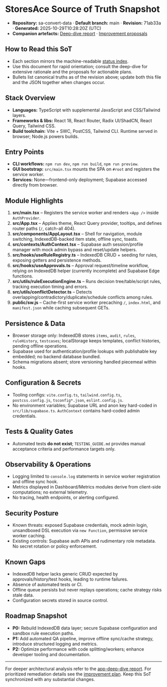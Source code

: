 # StoresAce Source of Truth Snapshot

- **Repository:** sa-convert-data · **Default branch:** main · **Revision:** 71ab33a · **Generated:** 2025-10-29T10:28:20Z (UTC)
- **Companion artefacts:** [Deep-dive report](./app-deep-dive-report.md) · [Improvement proposals](./app-improvement-proposals.md)

## How to Read this SoT
- Each section mirrors the machine-readable [status index](./app-status-index.json).
- Use this document for rapid orientation; consult the deep-dive for extensive rationale and the proposals for actionable plans.
- Bullets list canonical truths as of the revision above; update both this file and the JSON together when changes occur.

## Stack Overview
- **Languages:** TypeScript with supplemental JavaScript and CSS/Tailwind layers.
- **Frameworks & libs:** React 18, React Router, Radix UI/ShadCN, React Query, Tailwind CSS.
- **Build toolchain:** Vite + SWC, PostCSS, Tailwind CLI. Runtime served in browser; Node.js powers builds.

## Entry Points
- **CLI workflows:** `npm run dev`, `npm run build`, `npm run preview`.
- **GUI bootstrap:** `src/main.tsx` mounts the SPA on `#root` and registers the service worker.
- **Services:** None—frontend-only deployment; Supabase accessed directly from browser.

## Module Highlights
1. **src/main.tsx** – Registers the service worker and renders `<App />` inside `AuthProvider`.
2. **src/App.tsx** – Applies theme, React Query provider, tooltips, and defines router paths (`/`, catch-all 404).
3. **src/components/AppLayout.tsx** – Shell for navigation, module switching, IndexedDB-backed item state, offline sync, toasts.
4. **src/contexts/AuthContext.tsx** – Supabase auth session/profile manager with mock admin bypass and reset/update helpers.
5. **src/hooks/useRuleRegistry.ts** – IndexedDB CRUD + seeding for rules, exposing getters and persistence methods.
6. **src/hooks/useApprovals.ts** – Approval request/timeline workflow, relying on IndexedDB helper (currently incomplete) and Supabase Edge functions.
7. **src/utils/ruleExecutionEngine.ts** – Runs decision tree/table/script rules, tracking execution timing and errors.
8. **src/utils/conflictDetector.ts** – Detects overlapping/contradictory/duplicate/schedule conflicts among rules.
9. **public/sw.js** – Cache-first service worker precaching `/`, `index.html`, and `manifest.json` while caching subsequent GETs.

## Persistence & Data
- Browser storage only: IndexedDB stores `items`, `audit`, `rules`, `ruleHistory`, `testcases`; localStorage keeps templates, conflict histories, pending offline operations.
- Supabase used for authentication/profile lookups with publishable key embedded; no backend database bundled.
- Schema migrations absent; store versioning handled piecemeal within hooks.

## Configuration & Secrets
- Tooling configs: `vite.config.ts`, `tailwind.config.ts`, `postcss.config.js`, `tsconfig*.json`, `eslint.config.js`.
- No environment variables; Supabase URL and anon key hard-coded in `src/lib/supabase.ts`. `AuthContext` contains hard-coded admin credentials.

## Tests & Quality Gates
- Automated tests **do not exist**; `TESTING_GUIDE.md` provides manual acceptance criteria and performance targets only.

## Observability & Operations
- Logging limited to `console.log` statements in service worker registration and offline sync hook.
- Metrics displayed in Dashboard/Metrics modules derive from client-side computations; no external telemetry.
- No tracing, health endpoints, or alerting configured.

## Security Posture
- Known threats: exposed Supabase credentials, mock admin login, unsandboxed DSL execution via `new Function`, permissive service worker caching.
- Existing controls: Supabase auth APIs and rudimentary role metadata. No secret rotation or policy enforcement.

## Known Gaps
- IndexedDB helper lacks generic CRUD expected by approvals/history/test hooks, leading to runtime failures.
- Absence of automated tests or CI.
- Offline queue persists but never replays operations; cache strategy risks stale data.
- Configuration secrets stored in source control.

## Roadmap Snapshot
- **P0:** Rebuild IndexedDB data layer; secure Supabase configuration and sandbox rule execution paths.
- **P1:** Add automated QA pipeline, improve offline sync/cache strategy, introduce structured logging and metrics.
- **P2:** Optimize performance with code splitting/workers; enhance developer tooling and documentation.

---
For deeper architectural analysis refer to the [app-deep-dive report](./app-deep-dive-report.md). For prioritized remediation details see the [improvement plan](./app-improvement-proposals.md). Keep this SoT synchronized with any substantial changes.
